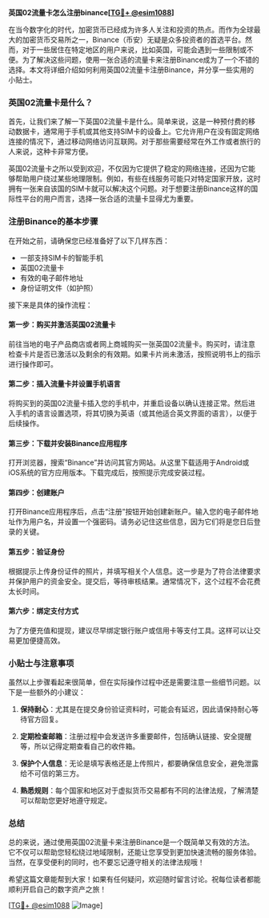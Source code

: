 **英国02流量卡怎么注册binance[[TG💪+ @esim1088](https://t.me/s/esim1088)]**

在当今数字化的时代，加密货币已经成为许多人关注和投资的热点。而作为全球最大的加密货币交易所之一，Binance（币安）无疑是众多投资者的首选平台。然而，对于一些居住在特定地区的用户来说，比如英国，可能会遇到一些限制或不便。为了解决这些问题，使用一张合适的流量卡来注册Binance成为了一个不错的选择。本文将详细介绍如何利用英国02流量卡注册Binance，并分享一些实用的小贴士。

### 英国02流量卡是什么？

首先，让我们来了解一下英国02流量卡是什么。简单来说，这是一种预付费的移动数据卡，通常用于手机或其他支持SIM卡的设备上。它允许用户在没有固定网络连接的情况下，通过移动网络访问互联网。对于那些需要经常在外工作或者旅行的人来说，这种卡非常方便。

英国02流量卡之所以受到欢迎，不仅因为它提供了稳定的网络连接，还因为它能够帮助用户绕过某些地理限制。例如，有些在线服务可能只对特定国家开放，这时拥有一张来自该国的SIM卡就可以解决这个问题。对于想要注册Binance这样的国际性平台的用户而言，选择一张合适的流量卡显得尤为重要。

### 注册Binance的基本步骤

在开始之前，请确保您已经准备好了以下几样东西：
- 一部支持SIM卡的智能手机
- 英国02流量卡
- 有效的电子邮件地址
- 身份证明文件（如护照）

接下来是具体的操作流程：

#### 第一步：购买并激活英国02流量卡
前往当地的电子产品商店或者网上商城购买一张英国02流量卡。购买时，请注意检查卡片是否已激活以及剩余的有效期。如果卡片尚未激活，按照说明书上的指示进行操作即可。

#### 第二步：插入流量卡并设置手机语言
将购买到的英国02流量卡插入您的手机中，并重启设备以确认连接正常。然后进入手机的语言设置选项，将其切换为英语（或其他适合英文界面的语言），以便于后续操作。

#### 第三步：下载并安装Binance应用程序
打开浏览器，搜索“Binance”并访问其官方网站。从这里下载适用于Android或iOS系统的官方应用版本。下载完成后，按照提示完成安装过程。

#### 第四步：创建账户
打开Binance应用程序后，点击“注册”按钮开始创建新账户。输入您的电子邮件地址作为用户名，并设置一个强密码。请务必记住这些信息，因为它们将是您日后登录的关键。

#### 第五步：验证身份
根据提示上传身份证件的照片，并填写相关个人信息。这一步是为了符合法律要求并保护用户的资金安全。提交后，等待审核结果。通常情况下，这个过程不会花费太长时间。

#### 第六步：绑定支付方式
为了方便充值和提现，建议尽早绑定银行账户或信用卡等支付工具。这样可以让交易更加便捷高效。

### 小贴士与注意事项

虽然以上步骤看起来很简单，但在实际操作过程中还是需要注意一些细节问题。以下是一些额外的小建议：

1. **保持耐心**：尤其是在提交身份验证资料时，可能会有延迟，因此请保持耐心等待官方回复。
   
2. **定期检查邮箱**：注册过程中会发送许多重要邮件，包括确认链接、安全提醒等，所以记得定期查看自己的收件箱。
   
3. **保护个人信息**：无论是填写表格还是上传照片，都要确保信息安全，避免泄露给不可信的第三方。

4. **熟悉规则**：每个国家和地区对于虚拟货币交易都有不同的法律法规，了解清楚可以帮助您更好地遵守规定。

### 总结

总的来说，通过使用英国02流量卡来注册Binance是一个既简单又有效的方法。它不仅可以帮助您轻松绕过地域限制，还能让您享受到更加快速流畅的服务体验。当然，在享受便利的同时，也不要忘记遵守相关的法律法规哦！

希望这篇文章能帮到大家！如果有任何疑问，欢迎随时留言讨论。祝每位读者都能顺利开启自己的数字资产之旅！

[[TG💪+ @esim1088](https://t.me/s/esim1088) ![Image](https://i.postimg.cc/4NQfJmqS/Snipaste-2025-05-13-00-14-12.png)]
